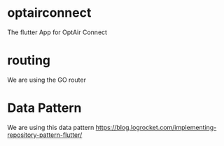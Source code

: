 # optairconnect

The flutter App for OptAir Connect

# routing

We are using the GO router

# Data Pattern

We are using this data pattern
https://blog.logrocket.com/implementing-repository-pattern-flutter/